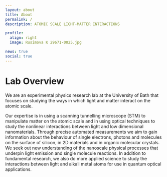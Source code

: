 ```yaml
---
layout: about
title: About
permalink: /
description: ATOMIC SCALE LIGHT-MATTER INTERACTIONS 

profile:
  align: right
  image: Rusimova K 29671-0025.jpg

news: true
social: true
---
```


# Lab Overview

We are an experimental physics research lab at the University of Bath that focuses on studying the ways in which light and matter interact on the atomic scale.

Our expertise is in using a scanning tunnelling microscope (STM) to manipulate matter on the atomic scale and in using optical techniques to study the nonlinear interactions between light and low dimensional nanomaterials. Through precise automated measurements we aim to gain information about the behaviour of single electrons, photons and molecules on the surface of silicon, in 2D materials and in organic molecular crystals. We seek out new understanding of the nanoscale physical processes that underpin light emission and single molecule reactions. In addition to fundamental research, we also do more applied science to study the interactions between light and alkali metal atoms for use in quantum optical applications.
